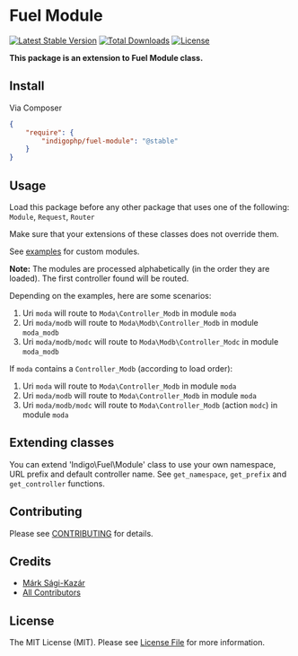 # Fuel Module

[![Latest Stable Version](https://poser.pugx.org/indigophp/fuel-module/v/stable.png)](https://packagist.org/packages/indigophp/fuel-module)
[![Total Downloads](https://poser.pugx.org/indigophp/fuel-module/downloads.png)](https://packagist.org/packages/indigophp/fuel-module)
[![License](https://poser.pugx.org/indigophp/fuel-module/license.png)](https://packagist.org/packages/indigophp/fuel-module)

**This package is an extension to Fuel Module class.**


## Install

Via Composer

``` json
{
    "require": {
        "indigophp/fuel-module": "@stable"
    }
}
```


## Usage

Load this package before any other package that uses one of the following: `Module`, `Request`, `Router`

Make sure that your extensions of these classes does not override them.

See [examples](https://github.com/indigophp/fuel-module/tree/develop/examples/) for custom modules.

**Note:** The modules are processed alphabetically (in the order they are loaded). The first controller found will be routed.

Depending on the examples, here are some scenarios:

1. Uri `moda` will route to `Moda\Controller_Modb` in module `moda`
2. Uri `moda/modb` will route to `Moda\Modb\Controller_Modb` in module `moda_modb`
3. Uri `moda/modb/modc` will route to `Moda\Modb\Controller_Modc` in module `moda_modb`


If `moda` contains a `Controller_Modb` (according to load order):

1. Uri `moda` will route to `Moda\Controller_Modb` in module `moda`
2. Uri `moda/modb` will route to `Moda\Controller_Modb` in module `moda`
3. Uri `moda/modb/modc` will route to `Moda\Controller_Modb` (action `modc`) in module `moda`


## Extending classes

You can extend 'Indigo\Fuel\Module' class to use your own namespace, URL prefix and default controller name. See `get_namespace`, `get_prefix` and `get_controller` functions.


## Contributing

Please see [CONTRIBUTING](https://github.com/indigophp/fuel-module/blob/develop/CONTRIBUTING.md) for details.


## Credits

- [Márk Sági-Kazár](https://github.com/sagikazarmark)
- [All Contributors](https://github.com/indigophp/fuel-module/contributors)


## License

The MIT License (MIT). Please see [License File](https://github.com/indigophp/fuel-module/blob/develop/LICENSE) for more information.
